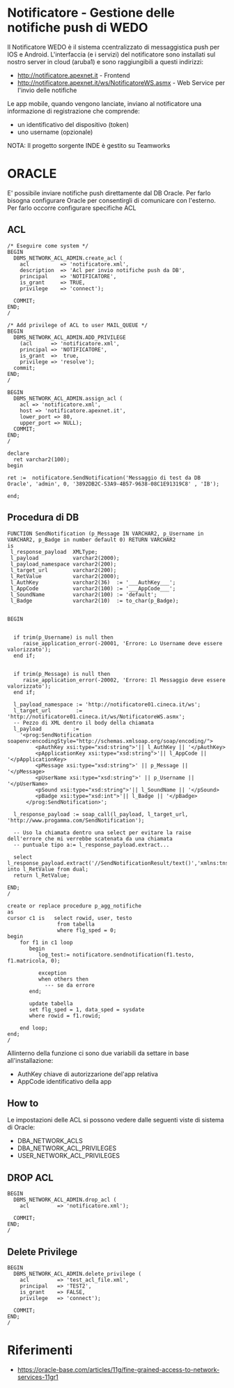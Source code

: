 Notificatore - Gestione delle notifiche push di WEDO
============

Il Notificatore WEDO è il sistema ccentralizzato di messaggistica push per IOS e Android.
L'interfaccia (e i servizi) del notificatore sono installati sul nostro server in cloud (aruba1) e sono raggiungibili a questi indirizzi:


* http://notificatore.apexnet.it - Frontend
* http://notificatore.apexnet.it/ws/NotificatoreWS.asmx - Web Service per l'invio delle notifiche


Le app mobile, quando vengono lanciate, inviano al notificatore una informazione di registrazione che comprende:

* un identificativo del dispositivo (token)
* uno username (opzionale)


NOTA: Il progetto sorgente INDE è gestito su Teamworks

ORACLE
===
E' possibile inviare notifiche push direttamente dal DB Oracle.
Per farlo bisogna configurare Oracle per consentirgli di comunicare con l'esterno.
Per farlo occorre configurare specifiche ACL

ACL
---
```plsql
/* Eseguire come system */
BEGIN
  DBMS_NETWORK_ACL_ADMIN.create_acl (
    acl          => 'notificatore.xml', 
    description  => 'Acl per invio notifiche push da DB',
    principal    => 'NOTIFICATORE',
    is_grant     => TRUE, 
    privilege    => 'connect');

  COMMIT;
END;
/

/* Add privilege of ACL to user MAIL_QUEUE */
BEGIN
  DBMS_NETWORK_ACL_ADMIN.ADD_PRIVILEGE
    (acl      => 'notificatore.xml', 
    principal => 'NOTIFICATORE',
    is_grant  =>  true, 
    privilege => 'resolve');
  commit;
END;
/

BEGIN
  DBMS_NETWORK_ACL_ADMIN.assign_acl (
    acl => 'notificatore.xml',
    host => 'notificatore.apexnet.it', 
    lower_port => 80,
    upper_port => NULL); 
  COMMIT;
END;
/

declare
  ret varchar2(100);
begin

ret :=  notificatore.SendNotification('Messaggio di test da DB Oracle', 'admin', 0, '3892DB2C-53A9-4B57-9638-08C1E91319C8' , 'IB');

end;

```

Procedura di DB
---

```plsql
FUNCTION SendNotification (p_Message IN VARCHAR2, p_Username in VARCHAR2, p_Badge in number default 0) RETURN VARCHAR2
is
 l_response_payload  XMLType;
 l_payload           varchar2(2000);
 l_payload_namespace varchar2(200);
 l_target_url        varchar2(200);
 l_RetValue          varchar2(2000);
 l_AuthKey           varchar2(36)  := '___AuthKey___';
 l_AppCode           varchar2(100) := '___AppCode___';
 l_SoundName         varchar2(100) := 'default';
 l_Badge             varchar2(10)  := to_char(p_Badge);


BEGIN


  if trim(p_Username) is null then
     raise_application_error(-20001, 'Errore: Lo Username deve essere valorizzato');
  end if;


  if trim(p_Message) is null then
     raise_application_error(-20002, 'Errore: Il Messaggio deve essere valorizzato');
  end if;

  l_payload_namespace := 'http://notificatore01.cineca.it/ws';
  l_target_url        := 'http://notificatore01.cineca.it/ws/NotificatoreWS.asmx';
  -- Pezzo di XML dentro il body della chiamata
  l_payload          :=
    '<prog:SendNotification soapenv:encodingStyle="http://schemas.xmlsoap.org/soap/encoding/">
         <pAuthKey xsi:type="xsd:string">'|| l_AuthKey || '</pAuthKey>
         <pApplicationKey xsi:type="xsd:string">'|| l_AppCode || '</pApplicationKey>
         <pMessage xsi:type="xsd:string">' || p_Message || '</pMessage>
         <pUserName xsi:type="xsd:string">' || p_Username || '</pUserName>
         <pSound xsi:type="xsd:string">'|| l_SoundName || '</pSound>
         <pBadge xsi:type="xsd:int">'|| l_Badge || '</pBadge>
      </prog:SendNotification>';

  l_response_payload := soap_call(l_payload, l_target_url, 'http://www.progamma.com/SendNotification');

  -- Uso la chiamata dentro una select per evitare la raise dell'errore che mi verrebbe scatenata da una chiamata
  -- puntuale tipo a:= l_response_payload.extract...

  select l_response_payload.extract('//SendNotificationResult/text()','xmlns:tns="http://www.progamma.com/"').getStringVal() into l_RetValue from dual;
  return l_RetValue;

END;
/

create or replace procedure p_agg_notifiche
as
cursor c1 is   select rowid, user, testo
                from tabella
                where flg_sped = 0;
begin
    for f1 in c1 loop
       begin
          log_test:= notificatore.sendnotification(f1.testo, f1.matricola, 0);

          exception
          when others then
            --- se da errore
       end;

       update tabella
       set flg_sped = 1, data_sped = sysdate
       where rowid = f1.rowid;

    end loop;
end;
/
```

Allinterno della funzione ci sono due variabili da settare in base all'installazione:

* AuthKey chiave di autorizzarione del'app relativa
* AppCode identificativo della app

How to
------

Le impostazioni delle ACL si possono vedere dalle seguenti viste di sistema di Oracle:

* DBA_NETWORK_ACLS
* DBA_NETWORK_ACL_PRIVILEGES
* USER_NETWORK_ACL_PRIVILEGES


DROP ACL
----------

```plsql
BEGIN
  DBMS_NETWORK_ACL_ADMIN.drop_acl ( 
    acl         => 'notificatore.xml');

  COMMIT;
END;
/
```

Delete Privilege
----------------

```plsql
BEGIN
  DBMS_NETWORK_ACL_ADMIN.delete_privilege ( 
    acl         => 'test_acl_file.xml', 
    principal   => 'TEST2',
    is_grant    => FALSE, 
    privilege   => 'connect');

  COMMIT;
END;
/
```

Riferimenti
===
* https://oracle-base.com/articles/11g/fine-grained-access-to-network-services-11gr1


